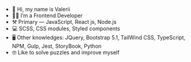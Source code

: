 - 👋 Hi, my name is Valerii
- 👨‍💻 I’m a Frontend Developer
- ⚒ Primary — JavaScript, React js, Node.js
- 💻 SCSS, CSS modules, Styled components
- 🖥 Other knowledges: JQuery, Bootstrap 5.1, TailWind CSS, TypeScript, NPM, Gulp, Jest, StoryBook, Python
- 🤓 Like to solve puzzles and improve myself

